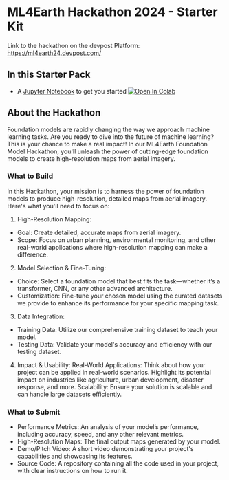 # ML4Earth Hackathon 2024 - Starter Kit

Link to the hackathon on the devpost Platform: https://ml4earth24.devpost.com/

## In this Starter Pack

* A [Jupyter Notebook](https://github.com/zhu-xlab/ML4Earth-Hackathon-2024/blob/main/Hackathon_Starter_Notebook.ipynb) to get you started <a target="_blank" href="https://colab.research.google.com/github/zhu-xlab/ML4Earth-Hackathon-2024/blob/main/Hackathon_Starter_Notebook.ipynb">
  <img src="https://colab.research.google.com/assets/colab-badge.svg" alt="Open In Colab"/>
</a>

## About the Hackathon

Foundation models are rapidly changing the way we approach machine learning tasks. Are you ready to dive into the future of machine learning? This is your chance to make a real impact! In our ML4Earth Foundation Model Hackathon, you'll unleash the power of cutting-edge foundation models to create high-resolution maps from aerial imagery.

### What to Build

In this Hackathon, your mission is to harness the power of foundation models to produce high-resolution, detailed maps from aerial imagery. Here's what you'll need to focus on:

1. High-Resolution Mapping:
  * Goal: Create detailed, accurate maps from aerial imagery.
  * Scope: Focus on urban planning, environmental monitoring, and other real-world applications where high-resolution mapping can make a difference.
2. Model Selection & Fine-Tuning:
  * Choice: Select a foundation model that best fits the task—whether it’s a transformer, CNN, or any other advanced architecture.
  * Customization: Fine-tune your chosen model using the curated datasets we provide to enhance its performance for your specific mapping task.
3. Data Integration:
  * Training Data: Utilize our comprehensive training dataset to teach your model.
  * Testing Data: Validate your model's accuracy and efficiency with our testing dataset.
4. Impact & Usability:
        Real-World Applications: Think about how your project can be applied in real-world scenarios. Highlight its potential impact on industries like agriculture, urban development, disaster response, and more.
        Scalability: Ensure your solution is scalable and can handle large datasets efficiently.

### What to Submit

  * Performance Metrics: An analysis of your model’s performance, including accuracy, speed, and any other relevant metrics.
  * High-Resolution Maps: The final output maps generated by your model.
  * Demo/Pitch Video: A short video demonstrating your project's capabilities and showcasing its features.
  * Source Code: A repository containing all the code used in your project, with clear instructions on how to run it.


